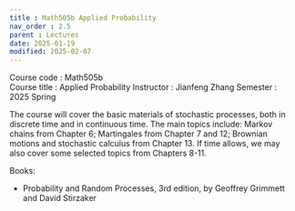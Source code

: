 ```yaml
---
title : Math505b Applied Probability
nav_order : 2.5
parent : Lectures
date: 2025-01-19
modified: 2025-02-07
---
```

Course code : Math505b  
Course title : Applied Probability
Instructor : Jianfeng Zhang
Semester : 2025 Spring

The course will cover the basic materials of stochastic processes, both in discrete time and in continuous time. The main topics include: Markov chains from Chapter 6; Martingales from Chapter 7 and 12; Brownian motions and stochastic calculus from Chapter 13. If time allows, we may also cover some selected topics from Chapters 8-11.

Books:  
* Probability and Random Processes, 3rd edition, by Geoffrey Grimmett and David Stirzaker



